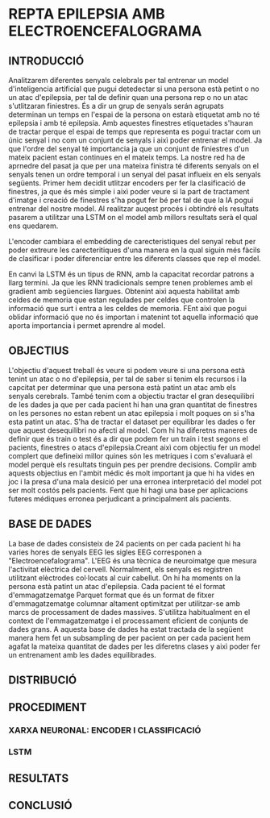 # REPTA EPILEPSIA AMB ELECTROENCEFALOGRAMA


## INTRODUCCIÓ

Analitzarem diferentes senyals celebrals per tal entrenar un model d'inteligencia artificial que pugui detedectar si una persona està petint o no un atac d'epilepsia, per tal de definir quan una persona rep o no un atac s'utlitzaran finiestres. És a dir un grup de senyals serán agrupats determinan un temps en l'espai de la persona on estarà etiquetat amb no té epilepsia i amb té epilepsia. Amb aquestes finestres etiquetades s'hauran de tractar perque el espai de temps que representa es pogui tractar com un únic senyal i no com un conjunt de senyals i aixì poder entrenar el model. Ja que l'ordre del senyal té importancia ja que un conjunt de finiestres d'un mateix pacient estan continues en el mateix temps. La nostre red ha de aprnedre del pasat ja que per una mateixa finistra té diferents senyals on el senyals tenen un ordre temporal i un senyal del pasat influeix en els senyals següents. Primer hem decidit utlitzar encoders per fer la clasificació de finestres, ja que és més simple i aixì poder veure si la part de tractament d'imatge i creació de finestres s'ha pogut fer bé per tal de que la IA pogui entrenar del nostre model. Al realitzar auqest procés i obtindré els resultats pasarem a utilitzar una LSTM on el model amb millors resultats serà el qual ens quedarem. 

L'encoder cambiara el embedding de carecteristiques del senyal rebut per poder extreure les carecteritiques d'una manera en la qual siguin més fàcils de clasificar i poder diferenciar entre les diferents classes que rep el model.

En canvi la LSTM és un tipus de RNN, amb la capacitat recordar patrons a llarg termini. Ja que les RNN tradicionals sempre tenen problemes amb el gradient amb següencies llargues. Obtenint aixì aquesta habilitat amb celdes de memoria que estan regulades per celdes que controlen la informació que surt i entra a les celdes de memoria. FEnt aixì que pogui oblidar informació que no és importan i matenint tot aquella informació que aporta importancia i permet aprendre al model.

## OBJECTIUS

L'objectiu d'aquest treball és veure si podem veure si una persona està tenint un atac o no d'epilepsia, per tal de saber si tenim els recursos i la capcitat per determinar que una persona està patint un atac amb els senyals cerebrals.
També tenim com a objectiu tractar el gran desequilibri de les dades ja que per cada pacient hi han una gran quantitat de finestres on les persones no estan rebent un atac epilepsia i molt poques on si s'ha esta patint un atac. S'ha de tractar el dataset per equilibrar les dades o fer que aquest desequilibri no afecti al model.
Com hi ha diferetns maneres de definir que és  train o test és a dir que podem fer un train i test segons el pacients, finestres o  atacs d'epilepsia.Creant aixì com objectiu fer un model complert que defineixi millor quines són les metriques i com s'evaluarà el model perquè els resultats tinguin pes per prendre decisions. Complir amb aquests objectius en l'ambit médic és molt important ja que hi ha vides en joc i la presa d'una mala desició per una erronea interpretació del model pot ser molt costós pels pacients. Fent que hi hagi una base per aplicacions futeres médiques erronea perjudicant a principalment als pacients. 


## BASE DE DADES 
La base de dades consisteix de 24 pacients on per cada pacient hi ha varies hores de senyals EEG les sigles EEG corresponen a "Electroencefalograma". L'EEG és una tècnica de neuroimatge que mesura l'activitat elèctrica del cervell. Normalment, els senyals es registren utilitzant elèctrodes col·locats al cuir cabellut. On hi ha moments on la persona està patint un atac d'epilepsia. Cada pacient té el format d'emmagatzematge Parquet format que és un format de fitxer d'emmagatzematge columnar altament optimitzat per utilitzar-se amb marcs de processament de dades massives. S'utilitza habitualment en el context de l'emmagatzematge i el processament eficient de conjunts de dades grans. A aquesta base de dades ha estat tractada de la següent manera hem fet un subsampling de per pacient on per cada pacient hem agafat la mateixa quantitat de dades per les diferetns clases y aixì poder fer un entrenament amb les dades equilibrades.

## DISTRIBUCIÓ


## PROCEDIMENT


### XARXA NEURONAL: ENCODER I CLASSIFICACIÓ


### LSTM


## RESULTATS


## CONCLUSIÓ





##
